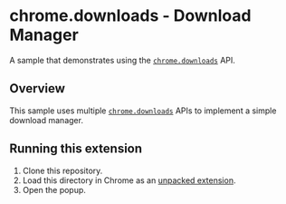 # chrome.downloads - Download Manager

A sample that demonstrates using the [`chrome.downloads`](https://developer.chrome.com/docs/extensions/reference/downloads) API.

## Overview

This sample uses multiple [`chrome.downloads`](https://developer.chrome.com/docs/extensions/reference/downloads) APIs to implement a simple download manager.

## Running this extension

1. Clone this repository.
2. Load this directory in Chrome as an [unpacked extension](https://developer.chrome.com/docs/extensions/mv3/getstarted/development-basics/#load-unpacked).
3. Open the popup.
